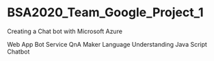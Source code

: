 # BSA2020_Team_Google_Project_1

Creating a Chat bot with Microsoft Azure

Web App Bot Service
QnA Maker
Language Understanding
Java Script Chatbot
